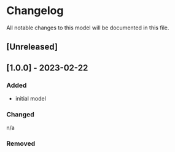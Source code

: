 # Changelog
All notable changes to this model will be documented in this file.

## [Unreleased]

## [1.0.0] - 2023-02-22
### Added
- initial model

### Changed
n/a

### Removed

